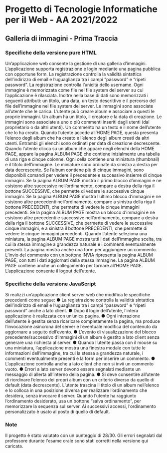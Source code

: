 # Progetto di Tecnologie Informatiche per il Web - AA 2021/2022

## Galleria di immagini - Prima Traccia

### Specifiche della versione pure HTML

Un’applicazione web consente la gestione di una galleria d’immagini. L’applicazione supporta registrazione e login mediante una pagina pubblica con opportune form. La registrazione controlla la validità sintattica dell’indirizzo di email e l’uguaglianza tra i campi “password” e “ripeti password”. La registrazione controlla l’unicità dello username. Ogni immagine è memorizzata come file nel file system del server su cui l’applicazione è rilasciata. Inoltre nella base di dati sono memorizzati i seguenti attributi: un titolo, una data, un testo descrittivo e il percorso del file dell’immagine nel file system del server. Le immagini sono associate all’utente che le carica. L’utente può creare album e associare a questi le proprie immagini. Un album ha un titolo, il creatore e la data di creazione. Le immagini sono associate a uno o più commenti inseriti dagli utenti (dal proprietario o da altri utenti). Un commento ha un testo e il nome dell’utente che lo ha creato. Quando l’utente accede all’HOME PAGE, questa presenta l’elenco degli album che ha creato e l’elenco degli album creati da altri utenti. Entrambi gli elenchi sono ordinati per data di creazione decrescente. Quando l’utente clicca su un album che appare negli elenchi della HOME PAGE, appare la pagina ALBUM PAGE che contiene inizialmente una tabella di una riga e cinque colonne. Ogni cella contiene una miniatura (thumbnail) e il titolo dell’immagine. Le miniature sono ordinate da sinistra a destra per data decrescente. Se l’album contiene più di cinque immagini, sono disponibili comandi per vedere il precedente e successivo insieme di cinque immagini. Se la pagina ALBUM PAGE mostra il primo blocco d’immagini e ne esistono altre successive nell’ordinamento, compare a destra della riga il bottone SUCCESSIVE, che permette di vedere le successive cinque immagini. Se la pagina ALBUM PAGE mostra l’ultimo blocco d’immagini e ne esistono altre precedenti nell’ordinamento, compare a sinistra della riga il bottone PRECEDENTI, che permette di vedere le cinque immagini precedenti. Se la pagina ALBUM PAGE mostra un blocco d’immagini e ne esistono altre precedenti e successive nell’ordinamento, compare a destra della riga il bottone SUCCESSIVE, che permette di vedere le successive cinque immagini, e a sinistra il bottone PRECEDENTI, che permette di vedere le cinque immagini precedenti. Quando l’utente seleziona una miniatura, la pagina ALBUM PAGE mostra tutti i dati dell’immagine scelta, tra cui la stessa immagine a grandezza naturale e i commenti eventualmente presenti. La pagina mostra anche una form per aggiungere un commento. L’invio del commento con un bottone INVIA ripresenta la pagina ALBUM PAGE, con tutti i dati aggiornati della stessa immagine. La pagina ALBUM PAGE contiene anche un collegamento per tornare all’HOME PAGE. L’applicazione consente il logout dell’utente.

### Specifiche della versione JavaScript

Si realizzi un’applicazione client server web che modifica le specifiche precedenti come segue:
● La registrazione controlla la validità sintattica dell’indirizzo di email e l’uguaglianza tra i campi “password” e “ripeti password” anche a lato client.
● Dopo il login dell’utente, l’intera applicazione è realizzata con un’unica pagina.
● Ogni interazione dell’utente è gestita senza ricaricare completamente la pagina, ma produce l’invocazione asincrona del server e l’eventuale modifica del contenuto da aggiornare a seguito dell’evento.
● L’evento di visualizzazione del blocco precedente/successivo d’immagini di un album è gestito a lato client senza generare una richiesta al server.
● Quando l’utente passa con il mouse su una miniatura, l’applicazione mostra una finestra modale con tutte le informazioni dell’immagine, tra cui la stessa a grandezza naturale, i commenti eventualmente presenti e la form per inserire un commento.
● L’applicazione controlla anche a lato client che non si invii un commento vuoto.
● Errori a lato server devono essere segnalati mediante un messaggio di allerta all’interno della pagina.
● Si deve consentire all’utente di riordinare l’elenco dei propri album con un criterio diverso da quello di default (data decrescente). L’utente trascina il titolo di un album nell’elenco e lo colloca in una posizione diversa per realizzare l’ordinamento che desidera, senza invocare il server. Quando l’utente ha raggiunto l’ordinamento desiderato, usa un bottone “salva ordinamento”, per memorizzare la sequenza sul server. Ai successivi accessi, l’ordinamento personalizzato è usato al posto di quello di default.

### Note

Il progetto è stato valutato con un punteggio di 28/30. Gli errori segnalati dal professore durante l'esame orale sono stati corretti nella versione qui caricata.
